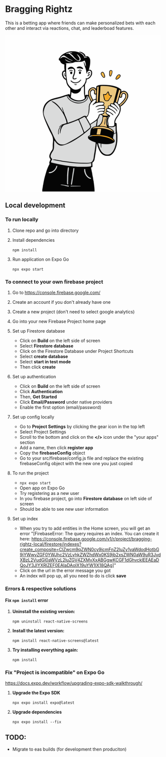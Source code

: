 # Bragging Rightz

This is a betting app where friends can make personalized bets with each other and interact via reactions, chat, and leaderboad features.

<center><img src="assets/images/illustration.png"/></center>

## Local development

### To run locally

1. Clone repo and go into directory
2. Install dependencies

   `npm install`

3. Run application on Expo Go

   `npx expo start`

### To connect to your own firebase project

1. Go to https://console.firebase.google.com/

2. Create an account if you don't already have one

3. Create a new project (don't need to select google analytics)

4. Go into your new Firebase Project home page

5. Set up Firestore database

   - Click on **Build** on the left side of screen
   - Select **Firestore database**
   - Click on the Firestore Database under Project Shortcuts
   - Select **create database**
   - Select **start in test mode**
   - Then click **create**

6. Set up authentication

   - Click on **Build** on the left side of screen
   - Click **Authentication**
   - Then, **Get Started**
   - Click **Email/Password** under native providers
   - Enable the first option (email/password)

7. Set up config locally

   - Go to **Project Settings** by clicking the gear icon in the top left
   - Select Project Settings
   - Scroll to the bottom and click on the **</>** icon under the "your apps" section
   - Add a name, then click **register app**
   - Copy the **firebaseConfig** object
   - Go to your src/firebase/config.js file and replace the existing firebaseConfig object with the new one you just copied

8. To run the project

   - `npx expo start`
   - Open app on Expo Go
   - Try registering as a new user
   - In you firebase project, go into **Firestore database** on left side of screen
   - Should be able to see new user information

9. Set up index
   - When you try to add entities in the Home screen, you will get an error
     "[FirebaseError: The query requires an index. You can create it here: https://console.firebase.google.com/v1/r/project/bragging-rightz-local/firestore/indexes?create_composite=ClZwcm9qZWN0cy9icmFnZ2luZy1yaWdodHotbG9jYWwvZGF0YWJhc2VzLyhkZWZhdWx0KS9jb2xsZWN0aW9uR3JvdXBzL2VudGl0aWVzL2luZGV4ZXMvXxABGgwKCGF1dGhvcklEEAEaDQoJY3JlYXRlZEF0EAIaDAoIX19uYW1lX18QAg]"
   - Click on the url in the error message you got
   - An index will pop up, all you need to do is click **save**

### Errors & respective solutions

#### Fix `npm install` error

1. **Uninstall the existing version:**

   `npm uninstall react-native-screens`

2. **Install the latest version:**

   `npm install react-native-screens@latest`

3. **Try installing everything again:**

   `npm install`

### Fix "Project is incompatible" on Expo Go

https://docs.expo.dev/workflow/upgrading-expo-sdk-walkthrough/

1. **Upgrade the Expo SDK**

   `npx expo install expo@latest`

2. **Upgrade dependencies**

   `npx expo install --fix`

## TODO:
- Migrate to eas builds (for development then produciton)
